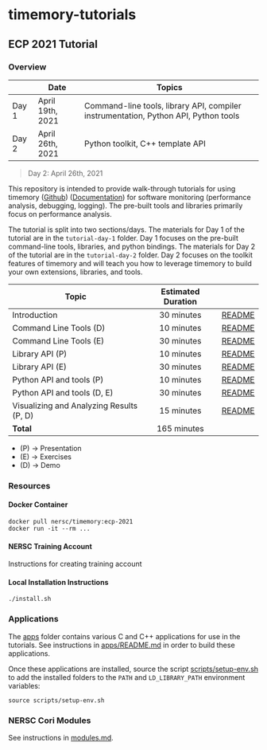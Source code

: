 # timemory-tutorials

## ECP 2021 Tutorial

### Overview

|       | Date             | Topics                                                                              |
| ----- | ---------------- | ----------------------------------------------------------------------------------- |
| Day 1 | April 19th, 2021 | Command-line tools, library API, compiler instrumentation, Python API, Python tools |
| Day 2 | April 26th, 2021 | Python toolkit, C++ template API                                                    |

> Day 2: April 26th, 2021

This repository is intended to provide walk-through tutorials for using timemory ([Github](https://github.com/NERSC/timemory)) ([Documentation](https://timemory.readthedocs.io)) for software monitoring (performance analysis, debugging, logging).
The pre-built tools and libraries primarily focus on performance analysis.

The tutorial is split into two sections/days.
The materials for Day 1 of the tutorial are in the `tutorial-day-1` folder.
Day 1 focuses on the pre-built command-line tools, libraries, and python bindings.
The materials for Day 2 of the tutorial are in the `tutorial-day-2` folder.
Day 2 focuses on the toolkit features of timemory and will teach you how to leverage timemory
to build your own extensions, libraries, and tools.

| Topic                                    | Estimated Duration |                                                                      |
| ---------------------------------------- | :----------------: | :------------------------------------------------------------------: |
| Introduction                             |     30 minutes     |           [README](tutorial-day-1/introduction/README.md)            |
| Command Line Tools (D)                   |     10 minutes     |        [README](tutorial-day-1/command-line-tools/README.md)         |
| Command Line Tools (E)                   |     30 minutes     |        [README](tutorial-day-1/command-line-tools/README.md)         |
| Library API (P)                          |     10 minutes     |            [README](tutorial-day-1/library-api/README.md)            |
| Library API (E)                          |     30 minutes     |            [README](tutorial-day-1/library-api/README.md)            |
| Python API and tools (P)                 |     10 minutes     |       [README](tutorial-day-1/python-api-and-tools/README.md)        |
| Python API and tools (D, E)              |     30 minutes     |       [README](tutorial-day-1/python-api-and-tools/README.md)        |
| Visualizing and Analyzing Results (P, D) |     15 minutes     | [README](tutorial-day-1/visualizing-and-analyzing-results/README.md) |
| __Total__                                |    165 minutes     |                                                                      |

* (P) &#8594; Presentation
* (E) &#8594; Exercises
* (D) &#8594; Demo

### Resources

#### Docker Container

```console
docker pull nersc/timemory:ecp-2021
docker run -it --rm ...
```

#### NERSC Training Account

Instructions for creating training account

#### Local Installation Instructions

```console
./install.sh
```

### Applications

The [apps](apps) folder contains various C and C++ applications for use in the tutorials.
See instructions in [apps/README.md](apps/README.md) in order to build these applications.

Once these applications are installed, source the script [scripts/setup-env.sh](scripts/setup-env.sh)
to add the installed folders to the `PATH` and `LD_LIBRARY_PATH` environment variables:

```console
source scripts/setup-env.sh
```

### NERSC Cori Modules

See instructions in [modules.md](modules.md).
